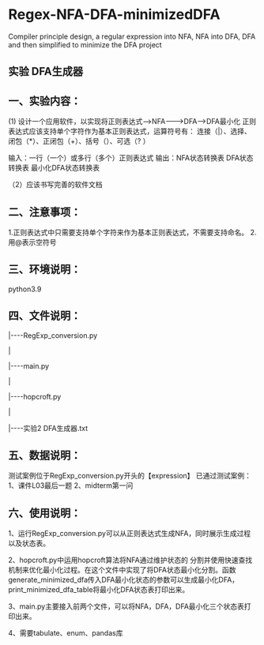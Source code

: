 # Regex-NFA-DFA-minimizedDFA
Compiler principle design, a regular expression into NFA, NFA into DFA, DFA and then simplified to minimize the DFA project

## 实验 DFA生成器

## 一、实验内容：
(1) 设计一个应用软件，以实现将正则表达式-->NFA--->DFA-->DFA最小化
正则表达式应该支持单个字符作为基本正则表达式，运算符号有： 连接（|）、选择、闭包（*）、正闭包（+）、括号（）、可选（? ）

 输入：一行（一个）或多行（多个）正则表达式
 输出：NFA状态转换表
      DFA状态转换表
      最小化DFA状态转换表
 
（2）应该书写完善的软件文档

## 二、注意事项：
1.正则表达式中只需要支持单个字符来作为基本正则表达式，不需要支持命名。
2.用@表示空符号

## 三、环境说明：

python3.9

## 四、文件说明：
|----RegExp_conversion.py

|

|----main.py

|

|----hopcroft.py

|

|----实验2 DFA生成器.txt

## 五、数据说明：
测试案例位于RegExp_conversion.py开头的【expression】
已通过测试案例：
1、课件L03最后一题
2、midterm第一问

## 六、使用说明：
1、运行RegExp_conversion.py可以从正则表达式生成NFA，同时展示生成过程以及状态表。

2、hopcroft.py中运用hopcroft算法将NFA通过维护状态的
分割并使用快速查找机制来优化最小化过程。在这个文件中实现了将DFA状态最小化分割。函数generate_minimized_dfa传入DFA最小化状态的参数可以生成最小化DFA，print_minimized_dfa_table将最小化DFA状态表打印出来。

3、main.py主要接入前两个文件，可以将NFA，DFA，DFA最小化三个状态表打印出来。

4、需要tabulate、enum、pandas库
